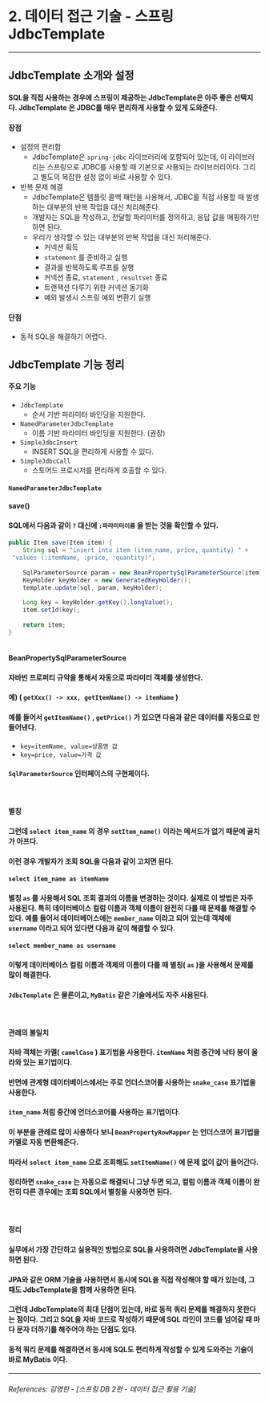 # 2. 데이터 접근 기술 - 스프링 JdbcTemplate

----
## JdbcTemplate 소개와 설정
#### SQL을 직접 사용하는 경우에 스프링이 제공하는 JdbcTemplate은 아주 좋은 선택지다. JdbcTemplate 은 JDBC를 매우 편리하게 사용할 수 있게 도와준다.
#### **장점**
* 설정의 편리함
  * JdbcTemplate은 `spring-jdbc` 라이브러리에 포함되어 있는데, 이 라이브러리는 스프링으로
JDBC를 사용할 때 기본으로 사용되는 라이브러리이다. 그리고 별도의 복잡한 설정 없이 바로 사용할
수 있다.
* 반복 문제 해결
  * JdbcTemplate은 템플릿 콜백 패턴을 사용해서, JDBC를 직접 사용할 때 발생하는 대부분의 반복
작업을 대신 처리해준다.
  * 개발자는 SQL을 작성하고, 전달할 파리미터를 정의하고, 응답 값을 매핑하기만 하면 된다.
  * 우리가 생각할 수 있는 대부분의 반복 작업을 대신 처리해준다.
    * 커넥션 획득
    * `statement` 를 준비하고 실행
    * 결과를 반복하도록 루프를 실행
    * 커넥션 종료, `statement` , `resultset` 종료
    * 트랜잭션 다루기 위한 커넥션 동기화
    * 예외 발생시 스프링 예외 변환기 실행


#### **단점**
* 동적 SQL을 해결하기 어렵다.
 
## JdbcTemplate 기능 정리
#### 주요 기능
* `JdbcTemplate`
  * 순서 기반 파라미터 바인딩을 지원한다.
* `NamedParameterJdbcTemplate`
  * 이름 기반 파라미터 바인딩을 지원한다. (권장)
* `SimpleJdbcInsert`
  * INSERT SQL을 편리하게 사용할 수 있다.
* `SimpleJdbcCall`
  * 스토어드 프로시저를 편리하게 호출할 수 있다.

#### `NamedParameterJdbcTemplate`

#### **save()**
#### SQL에서 다음과 같이 `?` 대신에 `:파라미터이름` 을 받는 것을 확인할 수 있다.
```JAVA
public Item save(Item item) {
    String sql = "insert into item (item_name, price, quantity) " +
 "values (:itemName, :price, :quantity)";
    
    SqlParameterSource param = new BeanPropertySqlParameterSource(item);
    KeyHolder keyHolder = new GeneratedKeyHolder();
    template.update(sql, param, keyHolder);
    
    Long key = keyHolder.getKey().longValue();
    item.setId(key);
    
    return item;
}
    
```

#### BeanPropertySqlParameterSource
#### 자바빈 프로퍼티 규약을 통해서 자동으로 파라미터 객체를 생성한다.
#### 예) ( `getXxx() -> xxx, getItemName() -> itemName` )
#### 예를 들어서 `getItemName()` , `getPrice()` 가 있으면 다음과 같은 데이터를 자동으로 만들어낸다.
* `key=itemName, value=상품명 값`
* `key=price, value=가격 값`
#### `SqlParameterSource` 인터페이스의 구현체이다.
<br>

#### **별칭**
#### 그런데 `select item_name` 의 경우 `setItem_name()` 이라는 메서드가 없기 때문에 골치가 아프다.
#### 이런 경우 개발자가 조회 SQL을 다음과 같이 고치면 된다.
#### `select item_name as itemName`
#### 별칭 `as` 를 사용해서 SQL 조회 결과의 이름을 변경하는 것이다. 실제로 이 방법은 자주 사용된다. 특히 데이터베이스 컬럼 이름과 객체 이름이 완전히 다를 때 문제를 해결할 수 있다. 예를 들어서 데이터베이스에는 `member_name` 이라고 되어 있는데 객체에 `username` 이라고 되어 있다면 다음과 같이 해결할 수 있다.
#### `select member_name as username`
#### 이렇게 데이터베이스 컬럼 이름과 객체의 이름이 다를 때 별칭( `as` )을 사용해서 문제를 많이 해결한다.
#### `JdbcTemplate` 은 물론이고, `MyBatis` 같은 기술에서도 자주 사용된다.
<br>

#### **관례의 불일치**
#### 자바 객체는 카멜( `camelCase` ) 표기법을 사용한다. `itemName` 처럼 중간에 낙타 봉이 올라와 있는 표기법이다.
#### 반면에 관계형 데이터베이스에서는 주로 언더스코어를 사용하는 `snake_case` 표기법을 사용한다. 
#### `item_name` 처럼 중간에 언더스코어를 사용하는 표기법이다.
#### 이 부분을 관례로 많이 사용하다 보니 `BeanPropertyRowMapper` 는 언더스코어 표기법을 카멜로 자동 변환해준다.
#### 따라서 `select item_name` 으로 조회해도 `setItemName()` 에 문제 없이 값이 들어간다.

#### 정리하면 `snake_case` 는 자동으로 해결되니 그냥 두면 되고, 컬럼 이름과 객체 이름이 완전히 다른 경우에는 조회 SQL에서 별칭을 사용하면 된다.
<br>


#### **정리**
#### 실무에서 가장 간단하고 실용적인 방법으로 SQL을 사용하려면 JdbcTemplate을 사용하면 된다.
#### JPA와 같은 ORM 기술을 사용하면서 동시에 SQL을 직접 작성해야 할 때가 있는데, 그때도 JdbcTemplate을 함께 사용하면 된다.
#### 그런데 JdbcTemplate의 최대 단점이 있는데, 바로 동적 쿼리 문제를 해결하지 못한다는 점이다. 그리고 SQL을 자바 코드로 작성하기 때문에 SQL 라인이 코드를 넘어갈 때 마다 문자 더하기를 해주어야 하는 단점도 있다.
#### 동적 쿼리 문제를 해결하면서 동시에 SQL도 편리하게 작성할 수 있게 도와주는 기술이 바로 MyBatis  이다.
----  

###### References: 김영한 - [스프링 DB 2편 - 데이터 접근 활용 기술]

